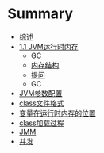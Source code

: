 # Summary

* [综述](README.md)
* [1.1 JVM运行时内存](jvm/README.md)
   * GC
   * [内存结构](jvm/nei_cun_jie_gou.md)
   * [提问](jvm/ti_wen.md)
   * GC
* [JVM参数配置](jvm_param.md)
* [class文件格式](classfile.md)
* [变量在运行时内存的位置](varinmemory.md)
* [class加载过程](class/README.md)
* [JMM](jmm/README.md)
* [并发](concurrent/README.md)

